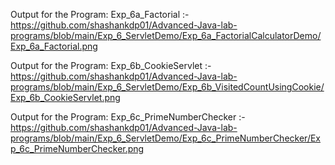Output for the Program: Exp_6a_Factorial :-https://github.com/shashankdp01/Advanced-Java-lab-programs/blob/main/Exp_6_ServletDemo/Exp_6a_FactorialCalculatorDemo/Exp_6a_Factorial.png

Output for the Program: Exp_6b_CookieServlet :- https://github.com/shashankdp01/Advanced-Java-lab-programs/blob/main/Exp_6_ServletDemo/Exp_6b_VisitedCountUsingCookie/Exp_6b_CookieServlet.png

Output for the Program: Exp_6c_PrimeNumberChecker :- https://github.com/shashankdp01/Advanced-Java-lab-programs/blob/main/Exp_6_ServletDemo/Exp_6c_PrimeNumberChecker/Exp_6c_PrimeNumberChecker.png
